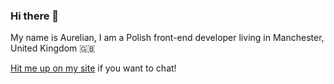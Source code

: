 ### Hi there 👋

My name is Aurelian, I am a Polish front-end developer living in Manchester, United Kingdom 🇬🇧 

[Hit me up on my site](https://aurelianspodarec.co.uk?ref=github) if you want to chat!
